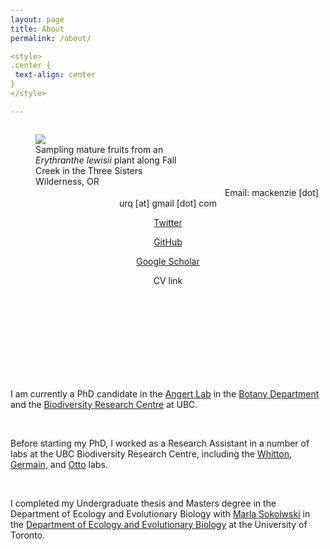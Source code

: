 ```yaml
---
layout: page
title: About
permalink: /about/

<style>
.center {
 text-align: center
}
</style>

---
```

<figure style="float: left; padding-right: 25px; width: 45%">
 <img src="/assets/three_sisters_collecting.jpg"/>
 <figcaption> Sampling mature fruits from an <i>Erythranthe lewisii</i> plant along Fall Creek in the Three Sisters Wilderness, OR </figcaption>
 </figure>
 <br>
 <br>
 <br>
 <br>
 <br>
<p style="text-align:center"> Email: mackenzie [dot] urq [at] gmail [dot] com <p style="text-align:center"> <a href="https://twitter.com/macurqcron">Twitter</a> <p style="text-align:center"> <a href="https://github.com/macurqcron">GitHub</a> <p style="text-align:center"> <a href="https://scholar.google.ca/citations?user=rMkvEq8AAAAJ&hl=en"> Google Scholar </a> <p style="text-align:center"> CV link </p>
</p> 


<br>
<br>
<br>
<br>
<br>
<br>
<br>
<br>


<p> I am currently a PhD candidate in the <a href="https://angert.github.io/">Angert Lab</a> in the <a href="https://www.botany.ubc.ca/">Botany Department</a> and the <a href="https://biodiversity.ubc.ca/">Biodiversity Research Centre</a> at UBC. </p> 
<br>

<p> Before starting my PhD, I worked as a Research Assistant in a number of labs at the UBC Biodiversity Research Centre, including the <a href="http://whittonlab.weebly.com/">Whitton</a>, <a href="https://germainlab.weebly.com/">Germain</a>, and <a href="https://www.zoology.ubc.ca/~otto/">Otto</a> labs. </p>
<br>

<p> I completed my Undergraduate thesis and Masters degree in the Department of Ecology and Evolutionary Biology with <a href="https://sokolowski.eeb.utoronto.ca/">Marla Sokolwski</a> in the <a href="https://eeb.utoronto.ca/"> Department of Ecology and Evolutionary Biology</a> at the University of Toronto. </p> 